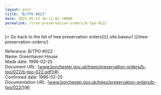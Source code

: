 ```yaml
---
layout: post
title: "B/TPO #022"
date: 2025-05-23 16:11:02 +0000
permalink: /tree-preservation-orders/b-tpo-022/
---
```


[< Go back to the list of tree preservation orders]({{ site.baseurl }}/tree-preservation-orders/)

Reference:	B/TPO #022 <br/>
Name: Greenhaven House<br/>
Made date: 1996-02-25<br/>
Document URL: [www.borchester.gov.uk/trees/preservation-orders/b-tpo/022/b-tpo-022.pdf](#)<br/>
Confirmed date: 1996-02-25<br/>
Documentation URL: [www.borchester.gov.uk/trees/preservation-orders/b-tpo/022/](#)<br/>
